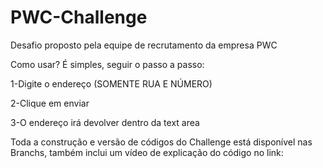 # PWC-Challenge
Desafio proposto pela equipe de recrutamento da empresa PWC

Como usar?
É simples, seguir o passo a passo:
<p>1-Digite o endereço (SOMENTE RUA E NÚMERO)</p>
<p>2-Clique em enviar</p>
<p>3-O endereço irá devolver dentro da text area</p>

Toda a construção e versão de códigos do Challenge está disponível nas Branchs, também
inclui um vídeo de explicação do código no link: 

